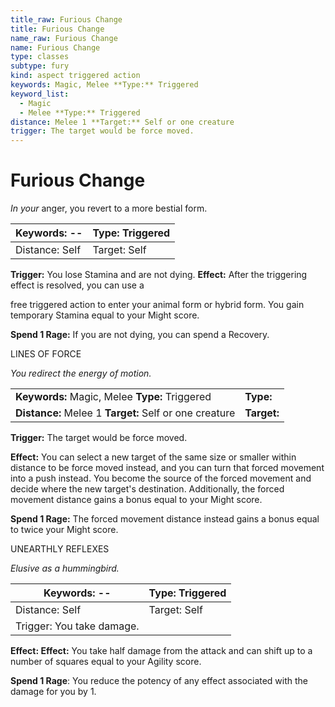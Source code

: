 ```yaml
---
title_raw: Furious Change
title: Furious Change
name_raw: Furious Change
name: Furious Change
type: classes
subtype: fury
kind: aspect triggered action
keywords: Magic, Melee **Type:** Triggered
keyword_list:
  - Magic
  - Melee **Type:** Triggered
distance: Melee 1 **Target:** Self or one creature
trigger: The target would be force moved.
---
```


# Furious Change

*In your* anger, you revert to a more bestial form.

| Keywords: --   | Type: Triggered |
| -------------- | --------------- |
| Distance: Self | Target: Self    |

**Trigger:** You lose Stamina and are not dying. **Effect:** After the triggering effect is resolved, you can use a

free triggered action to enter your animal form or hybrid form. You gain temporary Stamina equal to your Might score.

**Spend 1 Rage:** If you are not dying, you can spend a Recovery.

LINES OF FORCE

*You redirect the energy of motion.*

|                                                        |             |
| :----------------------------------------------------- | :---------- |
| **Keywords:** Magic, Melee **Type:** Triggered         | **Type:**   |
| **Distance:** Melee 1 **Target:** Self or one creature | **Target:** |

**Trigger:** The target would be force moved.

**Effect:** You can select a new target of the same size or smaller within distance to be force moved instead, and you can turn that forced movement into a push instead. You become the source of the forced movement and decide where the new target's destination. Additionally, the forced movement distance gains a bonus equal to your Might score.

**Spend 1 Rage:** The forced movement distance instead gains a bonus equal to twice your Might score.

UNEARTHLY REFLEXES

*Elusive as a hummingbird.*

| Keywords: --              | Type: Triggered |
| ------------------------- | --------------- |
| Distance: Self            | Target: Self    |
| Trigger: You take damage. |                 |

**Effect: Effect:** You take half damage from the attack and can shift up to a number of squares equal to your Agility score.

**Spend 1 Rage**: You reduce the potency of any effect associated with the damage for you by 1.
